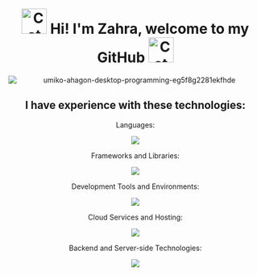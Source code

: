 <h1 align="center">
  <img
    width="50px"
    alt="Cat"
    src="https://user-images.githubusercontent.com/74038190/226127923-0e8b7792-7b3c-462b-951b-63c96ba1a5af.gif"
  />
  Hi! I'm Zahra, welcome to my GitHub
  <img
    width="50px"
    alt="Cat"
    src="https://user-images.githubusercontent.com/74038190/226127923-0e8b7792-7b3c-462b-951b-63c96ba1a5af.gif"
  />
</h1>


<div align="center">
<img src="https://github.com/zahrabytes/zahrabytes/assets/146145027/a1883792-3538-46db-bd76-ce385e3d7293" alt="umiko-ahagon-desktop-programming-eg5f8g2281ekfhde" style="display: block; margin: auto;">
</div>

<h2 align="center">I have experience with these technologies:</h2>

<p align="center">Languages:</p>
<p align="center">
  <a href="https://skillicons.dev">
    <img src="https://skillicons.dev/icons?i=js,cpp,cs,html,css,mysql,r,nodejs,&perline=7" />
  </a>
</p>

<p align="center">Frameworks and Libraries:</p>
<p align="center">
  <a href="https://skillicons.dev">
    <img src="https://skillicons.dev/icons?i=jquery,bootstrap,htmx,dotnet,express,tailwind,react,nextjs,&perline=7" />
  </a>
</p>

<p align="center">Development Tools and Environments:</p>
<p align="center">
  <a href="https://skillicons.dev">
    <img src="https://skillicons.dev/icons?i=arduino,autocad,vscode,visualstudio,vercel,&perline=7" />
  </a>
</p>

<p align="center">Cloud Services and Hosting:</p>
<p align="center">
  <a href="https://skillicons.dev">
    <img src="https://skillicons.dev/icons?i=cloudflare,&perline=7" />
  </a>
</p>

<p align="center">Backend and Server-side Technologies:</p>
<p align="center">
  <a href="https://skillicons.dev">
    <img src="https://skillicons.dev/icons?i=dotnet,&perline=7" />
  </a>
</p>

<h2></h2>
<!--
**zahrabytes/zahrabytes** is a ✨ _special_ ✨ repository because its `README.md` (this file) appears on your GitHub profile.

Here are some ideas to get you started:

- 🔭 I’m currently working on ...
- 🌱 I’m currently learning ...
- 👯 I’m looking to collaborate on ...
- 🤔 I’m looking for help with ...
- 💬 Ask me about ...
- 📫 How to reach me: ...
- 😄 Pronouns: ...
- ⚡ Fun fact: ...
-->
